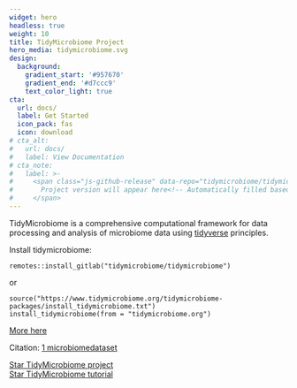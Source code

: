 ```yaml
---
widget: hero
headless: true
weight: 10
title: TidyMicrobiome Project
hero_media: tidymicrobiome.svg
design:
  background:
    gradient_start: '#957670'
    gradient_end: '#d7ccc9'
    text_color_light: true
cta:
  url: docs/
  label: Get Started
  icon_pack: fas
  icon: download
# cta_alt:
#   url: docs/
#   label: View Documentation
# cta_note:
#   label: >-
#     <span class="js-github-release" data-repo="tidymicrobiome/tidymicrobiome-website">
#       Project version will appear here<!-- Automatically filled based on data-repo value -->
#     </span>
---
```



TidyMicrobiome is a comprehensive computational framework for data processing and analysis of microbiome data using [tidyverse](https://www.tidyverse.org/) principles.

Install tidymicrobiome:

```
remotes::install_gitlab("tidymicrobiome/tidymicrobiome")
```

or

```
source("https://www.tidymicrobiome.org/tidymicrobiome-packages/install_tidymicrobiome.txt")
install_tidymicrobiome(from = "tidymicrobiome.org")
```

[More here](https://www.tidymicrobiome.org/docs/chapter1/)

Citation: [1 microbiomedataset](https://doi.org/10.1101/2023.09.17.558096)

<a class="github-button" href="https://github.com/tidymicrobiome" data-icon="octicon-star" data-size="large" data-show-count="true" aria-label="Star Wowchemy Website Builder for Hugo">Star TidyMicrobiome project</a><br><a class="github-button" href="https://github.com/tidymicrobiome/tidymicrobiome-website" data-icon="octicon-star" data-size="large" data-show-count="true" aria-label="Star the Project Docs template">Star TidyMicrobiome tutorial</a><script async defer src="https://buttons.github.io/buttons.js"></script>
